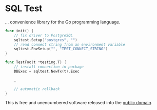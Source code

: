 # SQL Test

… convenience library for the Go programming language.

```go
func init() {
	// fix driver to PostgreSQL
	sqltest.Setup("postgres", "")
	// read connect string from an environment variable
	sqltest.EnvSetup("", "TEST_CONNECT_STRING")
}

func TestFoo(t *testing.T) {
	// install connection in package
	DBExec = sqltest.NewTx(t).Exec

	…

	// automatic rollback
}
```

This is free and unencumbered software released into the
[public domain](https://creativecommons.org/publicdomain/zero/1.0).
